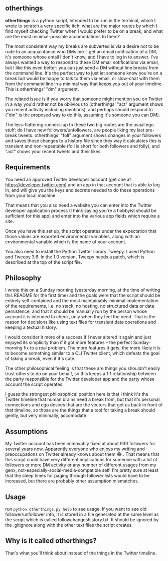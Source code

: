 ## otherthings

**otherthings** is a python script, intended to be run in the terminal, which I wrote to scratch a very specific itch: what are the major routes by which I find myself checking Twitter when I would prefer to be on a break, and what are the most minimal-possible accomodations to them?

The most consistent way my breaks are subverted is via a desire not to be rude to an acquaintance who DMs me. I get an email notification of a DM, it's someone whose email I don't know, and I have to log in to answer. I've always wanted a way to respond to these DM email notifications via email, but I like this even better: you can just send a DM without line breaks from the command line. It's the perfect way to just let someone know you're on a break but would be happy to talk to them via email, or slow-chat with them from the command line in a minimal way that keeps you out of your timeline. This is otherthings' "dm" argument.

The related issue is if you worry that someone might mention you on Twitter in a way you'd rather not be oblivious to (otherthings' "act" argument shows you recent activity including mentions), and perhaps should respond to ("dm" is the proposed way to do this, assuming it's someone you can DM).

The less-flattering runners-up to these two big routes are the usual ego stuff: do I have new followers/unfollowers, are people liking my last pre-break tweets. otherthings' "foll" argument shows changes in your followers and saves those changes to a history file since they way it calculates this is transient and non-repeatable (foll is short for both followers and folly), and "act" shows your recent tweets and their likes.

## Requirements

You need an approved Twitter developer account (get one at https://developer.twitter.com) and an app in that account that is able to log in, and will give you the keys and secrets needed to do these operations from your local machine. 

That means that you also need a website you can enter into the Twitter developer application process (I think saying you're a hobbyist should be sufficient for this app) and enter into the various app fields which require a site. 

Once you have this set up, the script operates under the expectation that those values are exported environmental variables, along with an environmental variable which is the name of your account. 

You also need to install the Python Twitter library Tweepy. I used Python and Tweepy 3.6. In the 1.0 version, Tweepy needs a patch, which is described at the top of the script file.

## Philosophy

I wrote this on a Sunday morning (yesterday morning, at the time of writing this README for the first time) and the goals were that the script should be entirely self-contained and the most maintainably-minimal implementation of the requirements, i.e. no stack, no hosting, no structured data or data persistence, and that it should be manually run by the person whose account it is intended to check, only when they feel the need. That is the reason for decisions like using text files for transient data operations and keeping a textual history. 

I would consider it more of a success if I never altered it again and just enjoyed its simplicity than if it got more features – the perfect Sunday-morning fix to a real problem. The more features it gets, the more likely it is to become something similar to a CLI Twitter client, which defeats the goal of taking a break, even if it's cute.

The other philosophical feeling is that these are things you shouldn't easily trust others to do on your behalf, so this keeps a 1:1 relationship between the party responsible for the Twitter developer app and the party whose account the script operates.

I guess the strongest philosophical position here is that I think it's the Twitter timeline that human brains need a break from, but that it's personal connections and ego desires that are the vectors that get us back in front of that timeline, so those are the things that a tool for taking a break should gently, but very minimally, accomodate.

## Assumptions

My Twitter account has been immovably fixed at about 930 followers for several years now. Apparently everyone who enjoys my writing and preoccupations on Twitter already knows about them 😂 . That means that this script could have very different implications for someone with a lot of followers or more DM activity or any number of different usages from my genx, not-especially-social-media-compatible self. I'm pretty sure at least that the sleep times for paging through follower lists would have to be increased, but there are probably other assumption mismatches.

## Usage

run `python otherthings.py help` to see usage. If you want to see old follower/unfollower info, it is stored in a file generated at the same level as the script which is called followchangeshistory.txt. It should be ignored by the .gitignore along with the other text files the script creates.

## Why is it called otherthings?

That's what you'll think about instead of the things in the Twitter timeline.
